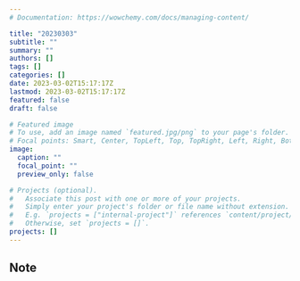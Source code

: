 ```yaml
---
# Documentation: https://wowchemy.com/docs/managing-content/

title: "20230303"
subtitle: ""
summary: ""
authors: []
tags: []
categories: []
date: 2023-03-02T15:17:17Z
lastmod: 2023-03-02T15:17:17Z
featured: false
draft: false

# Featured image
# To use, add an image named `featured.jpg/png` to your page's folder.
# Focal points: Smart, Center, TopLeft, Top, TopRight, Left, Right, BottomLeft, Bottom, BottomRight.
image:
  caption: ""
  focal_point: ""
  preview_only: false

# Projects (optional).
#   Associate this post with one or more of your projects.
#   Simply enter your project's folder or file name without extension.
#   E.g. `projects = ["internal-project"]` references `content/project/deep-learning/index.md`.
#   Otherwise, set `projects = []`.
projects: []
---
```


## Note

